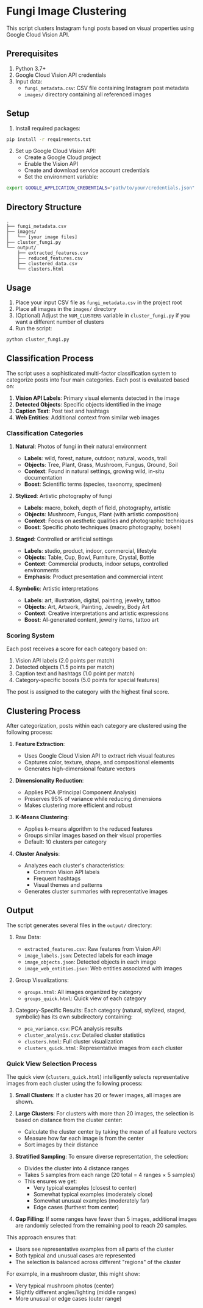 # Fungi Image Clustering

This script clusters Instagram fungi posts based on visual properties using Google Cloud Vision API.

## Prerequisites

1. Python 3.7+
2. Google Cloud Vision API credentials
3. Input data:
   - `fungi_metadata.csv`: CSV file containing Instagram post metadata
   - `images/` directory containing all referenced images

## Setup

1. Install required packages:
```bash
pip install -r requirements.txt
```

2. Set up Google Cloud Vision API:
   - Create a Google Cloud project
   - Enable the Vision API
   - Create and download service account credentials
   - Set the environment variable:
```bash
export GOOGLE_APPLICATION_CREDENTIALS="path/to/your/credentials.json"
```

## Directory Structure
```
.
├── fungi_metadata.csv
├── images/
│   └── [your image files]
├── cluster_fungi.py
└── output/
    ├── extracted_features.csv
    ├── reduced_features.csv
    ├── clustered_data.csv
    └── clusters.html
```

## Usage

1. Place your input CSV file as `fungi_metadata.csv` in the project root
2. Place all images in the `images/` directory
3. (Optional) Adjust the `NUM_CLUSTERS` variable in `cluster_fungi.py` if you want a different number of clusters
4. Run the script:
```bash
python cluster_fungi.py
```

## Classification Process

The script uses a sophisticated multi-factor classification system to categorize posts into four main categories. Each post is evaluated based on:

1. **Vision API Labels**: Primary visual elements detected in the image
2. **Detected Objects**: Specific objects identified in the image
3. **Caption Text**: Post text and hashtags
4. **Web Entities**: Additional context from similar web images

### Classification Categories

1. **Natural**: Photos of fungi in their natural environment
   - **Labels**: wild, forest, nature, outdoor, natural, woods, trail
   - **Objects**: Tree, Plant, Grass, Mushroom, Fungus, Ground, Soil
   - **Context**: Found in natural settings, growing wild, in-situ documentation
   - **Boost**: Scientific terms (species, taxonomy, specimen)

2. **Stylized**: Artistic photography of fungi
   - **Labels**: macro, bokeh, depth of field, photography, artistic
   - **Objects**: Mushroom, Fungus, Plant (with artistic composition)
   - **Context**: Focus on aesthetic qualities and photographic techniques
   - **Boost**: Specific photo techniques (macro photography, bokeh)

3. **Staged**: Controlled or artificial settings
   - **Labels**: studio, product, indoor, commercial, lifestyle
   - **Objects**: Table, Cup, Bowl, Furniture, Crystal, Bottle
   - **Context**: Commercial products, indoor setups, controlled environments
   - **Emphasis**: Product presentation and commercial intent

4. **Symbolic**: Artistic interpretations
   - **Labels**: art, illustration, digital, painting, jewelry, tattoo
   - **Objects**: Art, Artwork, Painting, Jewelry, Body Art
   - **Context**: Creative interpretations and artistic expressions
   - **Boost**: AI-generated content, jewelry items, tattoo art

### Scoring System

Each post receives a score for each category based on:
1. Vision API labels (2.0 points per match)
2. Detected objects (1.5 points per match)
3. Caption text and hashtags (1.0 point per match)
4. Category-specific boosts (5.0 points for special features)

The post is assigned to the category with the highest final score.

## Clustering Process

After categorization, posts within each category are clustered using the following process:

1. **Feature Extraction**:
   - Uses Google Cloud Vision API to extract rich visual features
   - Captures color, texture, shape, and compositional elements
   - Generates high-dimensional feature vectors

2. **Dimensionality Reduction**:
   - Applies PCA (Principal Component Analysis)
   - Preserves 95% of variance while reducing dimensions
   - Makes clustering more efficient and robust

3. **K-Means Clustering**:
   - Applies k-means algorithm to the reduced features
   - Groups similar images based on their visual properties
   - Default: 10 clusters per category

4. **Cluster Analysis**:
   - Analyzes each cluster's characteristics:
     - Common Vision API labels
     - Frequent hashtags
     - Visual themes and patterns
   - Generates cluster summaries with representative images

## Output

The script generates several files in the `output/` directory:

1. Raw Data:
   - `extracted_features.csv`: Raw features from Vision API
   - `image_labels.json`: Detected labels for each image
   - `image_objects.json`: Detected objects in each image
   - `image_web_entities.json`: Web entities associated with images

2. Group Visualizations:
   - `groups.html`: All images organized by category
   - `groups_quick.html`: Quick view of each category

3. Category-Specific Results:
   Each category (natural, stylized, staged, symbolic) has its own subdirectory containing:
   - `pca_variance.csv`: PCA analysis results
   - `cluster_analysis.csv`: Detailed cluster statistics
   - `clusters.html`: Full cluster visualization
   - `clusters_quick.html`: Representative images from each cluster

### Quick View Selection Process

The quick view (`clusters_quick.html`) intelligently selects representative images from each cluster using the following process:

1. **Small Clusters**: If a cluster has 20 or fewer images, all images are shown.

2. **Large Clusters**: For clusters with more than 20 images, the selection is based on distance from the cluster center:
   - Calculate the cluster center by taking the mean of all feature vectors
   - Measure how far each image is from the center
   - Sort images by their distance

3. **Stratified Sampling**: To ensure diverse representation, the selection:
   - Divides the cluster into 4 distance ranges
   - Takes 5 samples from each range (20 total = 4 ranges × 5 samples)
   - This ensures we get:
     - Very typical examples (closest to center)
     - Somewhat typical examples (moderately close)
     - Somewhat unusual examples (moderately far)
     - Edge cases (furthest from center)

4. **Gap Filling**: If some ranges have fewer than 5 images, additional images are randomly selected from the remaining pool to reach 20 samples.

This approach ensures that:
- Users see representative examples from all parts of the cluster
- Both typical and unusual cases are represented
- The selection is balanced across different "regions" of the cluster

For example, in a mushroom cluster, this might show:
- Very typical mushroom photos (center)
- Slightly different angles/lighting (middle ranges)
- More unusual or edge cases (outer range)
